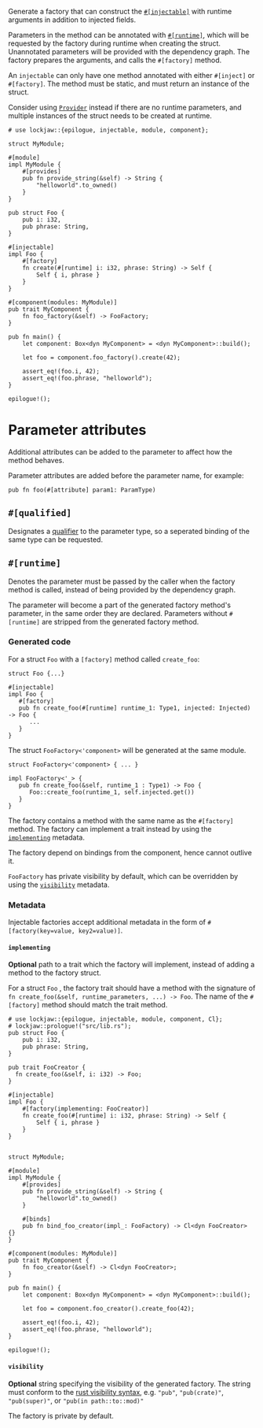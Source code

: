 Generate a factory that can construct the [`#[injectable]`](crate::injectable) with runtime
arguments in addition to injected fields.

Parameters in the method can be annotated with [`#[runtime]`](#runtime), which will be requested by
the factory during runtime when creating the struct. Unannotated parameters will be provided with
the dependency graph. The factory prepares the arguments, and calls the `#[factory]` method.

An `injectable` can only have one method annotated with either `#[inject]` or `#[factory]`. The
method must be static, and must return an instance of the struct.

Consider using [`Provider`](crate::Provider) instead if there are no runtime parameters, and
multiple instances of the struct needs to be created at runtime.

```
# use lockjaw::{epilogue, injectable, module, component};

struct MyModule;

#[module]
impl MyModule {
    #[provides]
    pub fn provide_string(&self) -> String {
        "helloworld".to_owned()
    }
}

pub struct Foo {
    pub i: i32,
    pub phrase: String,
}

#[injectable]
impl Foo {
    #[factory]
    fn create(#[runtime] i: i32, phrase: String) -> Self {
        Self { i, phrase }
    }
}

#[component(modules: MyModule)]
pub trait MyComponent {
    fn foo_factory(&self) -> FooFactory;
}

pub fn main() {
    let component: Box<dyn MyComponent> = <dyn MyComponent>::build();

    let foo = component.foo_factory().create(42);

    assert_eq!(foo.i, 42);
    assert_eq!(foo.phrase, "helloworld");
}

epilogue!();
```

# Parameter attributes

Additional attributes can be added to the parameter to affect how the method behaves.

Parameter attributes are added before the parameter name, for example:

```ignore
pub fn foo(#[attribute] param1: ParamType)
```

## `#[qualified]`

Designates a [qualifier](crate::qualifier) to the parameter type, so a seperated binding of the same
type can be requested.

## `#[runtime]`

Denotes the parameter must be passed by the caller when the factory method is called, instead of
being provided by the dependency graph.

The parameter will become a part of the generated factory method's parameter, in the same order they
are declared. Parameters without `#[runtime]` are stripped from the generated factory method.

### Generated code

For a struct `Foo` with a `[factory]` method called `create_foo`:

```ignore
struct Foo {...}

#[injectable]
impl Foo {
   #[factory]
   pub fn create_foo(#[runtime] runtime_1: Type1, injected: Injected) -> Foo {
      ...
   }
}
```

The struct `FooFactory<'component>` will be generated at the same module.

```ignore
struct FooFactory<'component> { ... }

impl FooFactory<'_> {
   pub fn create_foo(&self, runtime_1 : Type1) -> Foo {
      Foo::create_foo(runtime_1, self.injected.get())
   }
}
```

The factory contains a method with the same name as the `#[factory]` method. The factory can
implement a trait instead by using the [`implementing`](#implementing) metadata.

The factory depend on bindings from the component, hence cannot outlive it.

`FooFactory` has private visibility by default, which can be overridden by using the
[`visibility`](#visibility) metadata.

### Metadata

Injectable factories accept additional metadata in the form of
`#[factory(key=value, key2=value)]`.

#### `implementing`

**Optional** path to a trait which the factory will implement, instead of adding a method to the
factory struct.

For a struct `Foo` , the factory trait should have a method with the signature of
`fn create_foo(&self, runtime_parameters, ...) -> Foo`. The name of the `#[factory]` method should
match the trait method.

```
# use lockjaw::{epilogue, injectable, module, component, Cl};
# lockjaw::prologue!("src/lib.rs");
pub struct Foo {
    pub i: i32,
    pub phrase: String,
}

pub trait FooCreator {
  fn create_foo(&self, i: i32) -> Foo;
}

#[injectable]
impl Foo {
    #[factory(implementing: FooCreator)]
    fn create_foo(#[runtime] i: i32, phrase: String) -> Self {
        Self { i, phrase }
    }
}


struct MyModule;

#[module]
impl MyModule {
    #[provides]
    pub fn provide_string(&self) -> String {
        "helloworld".to_owned()
    }
    
    #[binds]
    pub fn bind_foo_creator(impl_: FooFactory) -> Cl<dyn FooCreator> {}
}

#[component(modules: MyModule)]
pub trait MyComponent {
    fn foo_creator(&self) -> Cl<dyn FooCreator>;
}

pub fn main() {
    let component: Box<dyn MyComponent> = <dyn MyComponent>::build();

    let foo = component.foo_creator().create_foo(42);

    assert_eq!(foo.i, 42);
    assert_eq!(foo.phrase, "helloworld");
}

epilogue!();
```

#### `visibility`

**Optional** string specifying the visibility of the generated factory. The string must conform to
the [rust visibility syntax](https://doc.rust-lang.org/reference/visibility-and-privacy.html), e.g.
`"pub"`, `"pub(crate)"`, `"pub(super)"`, or `"pub(in path::to::mod)"`

The factory is private by default.